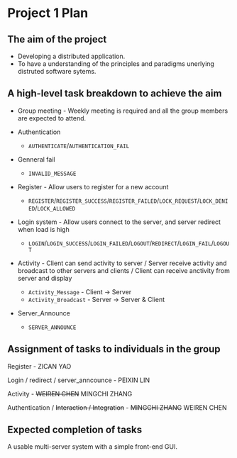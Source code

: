 # Project 1 Plan

## The aim of the project

- Developing a distributed application.
- To have a understanding of the principles and paradigms unerlying distruted software sytems.

## A high-level task breakdown to achieve the aim

- Group meeting - Weekly meeting is required and all the group members are expected to attend.

- Authentication

  - `AUTHENTICATE`/`AUTHENTICATION_FAIL`

- Genneral fail

  - `INVALID_MESSAGE`

- Register - Allow users to register for a new account

  - `REGISTER`/`REGISTER_SUCCESS`/`REGISTER_FAILED`/`LOCK_REQUEST`/`LOCK_DENIED`/`LOCK_ALLOWED`

- Login system - Allow users connect to the server, and server redirect when load is high

  - `LOGIN`/`LOGIN_SUCCESS`/`LOGIN_FAILED`/`LOGOUT`/`REDIRECT`/`LOGIN_FAIL`/`LOGOUT`

- Activity - Client can send activity to server / Server receive activity and broadcast to other servers and clients / Client can receive anctivity from server and display

  - `Activity_Message` - Client -> Server 
  - `Activity_Broadcast` - Server -> Server & Client

- Server_Announce

  - `SERVER_ANNOUNCE`

## Assignment of tasks to individuals in the group 

Register - ZICAN YAO

Login / redirect / server_anncounce - PEIXIN LIN

Activity - ~~WEIREN CHEN~~ MINGCHI ZHANG

Authentication / ~~Interaction / Integration~~ - ~~MINGCHI ZHANG~~ WEIREN CHEN



## Expected completion of tasks

A usable multi-server system with a simple front-end GUI.

